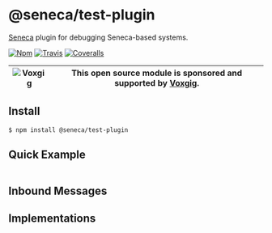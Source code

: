 # @seneca/test-plugin
[Seneca](senecajs.org) plugin for debugging Seneca-based systems.

[![Npm][BadgeNpm]][Npm]
[![Travis][BadgeTravis]][Travis]
[![Coveralls][BadgeCoveralls]][Coveralls]

| ![Voxgig](https://www.voxgig.com/res/img/vgt01r.png) | This open source module is sponsored and supported by [Voxgig](https://www.voxgig.com). |
|---|---|

## Install

```
$ npm install @seneca/test-plugin
```

## Quick Example

```
```


## Inbound Messages



## Implementations



[BadgeCoveralls]: https://coveralls.io/repos/senecajs/seneca-test-plugin/badge.svg?branch=master&service=github
[BadgeNpm]: https://badge.fury.io/js/senecajs/seneca-test-plugin.svg
[BadgeTravis]: https://travis-ci.org/senecajs/seneca-test-plugin.svg?branch=master
[Coveralls]: https://coveralls.io/github/senecajs/seneca-test-plugin?branch=master
[Npm]: https://www.npmjs.com/package/@seneca/test-plugin
[Travis]: https://travis-ci.org/senecajs/seneca-test-plugin?branch=master

